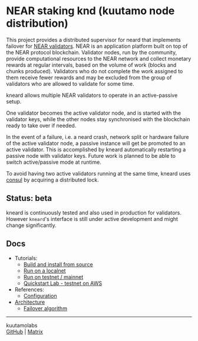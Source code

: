 # NEAR staking knd (kuutamo node distribution)

This project provides a distributed supervisor for neard that implements failover for
[NEAR validators](https://near.org/validators/). NEAR is an application
platform built on top of the NEAR protocol blockchain. Validator nodes, run by
the community, provide computational resources to the NEAR network and collect
monetary rewards at regular intervals, based on the volume of work (blocks and chunks
produced). Validators who do not complete the work assigned to them receive
fewer rewards and may be excluded from the group of validators who are allowed
to validate for some time.

kneard allows multiple NEAR validators to operate in an active-passive setup.

One validator becomes the active validator node, and is started with the
validator keys, while the other nodes stay synchronised with the blockchain
ready to take over if needed.

In the event of a failure, i.e. a neard crash, network split or hardware
failure of the active validator node, a passive instance will get be promoted
to an active validator. This is accomplished by kneard automatically
restarting a passive node with validator keys. Future work is planned to be
able to switch active/passive mode at runtime.

To avoid having two active validators running at the same time, kneard uses
[consul](https://www.consul.io/) by acquiring a distributed lock.

## Status: beta

kneard is continuously tested and also used in production for validators.
However `kneard`'s interface is still under active development and might
change significantly.

## Docs

- Tutorials:
  - [Build and install from source](docs/build.md)
  - [Run on a localnet](docs/run-localnet.md)
  - [Run on testnet / mainnet](docs/run-main-test-shard.md)
  - [Quickstart Lab - testnet on AWS](docs/testnet-on-aws-lab.md)
  <!-- TODO - [Monitoring](docs/monitoring.md) -->
- References:
  - [Configuration](docs/configuration.md)
- [Architecture](docs/architecture.md)
  - [Failover algorithm](docs/failover-algorithm.md)

---
kuutamolabs  
[GitHub](https://github.com/kuutamolabs/near-staking-knd) | [Matrix](https://matrix.to/#/#kuutamo-chat:kuutamo.chat)
